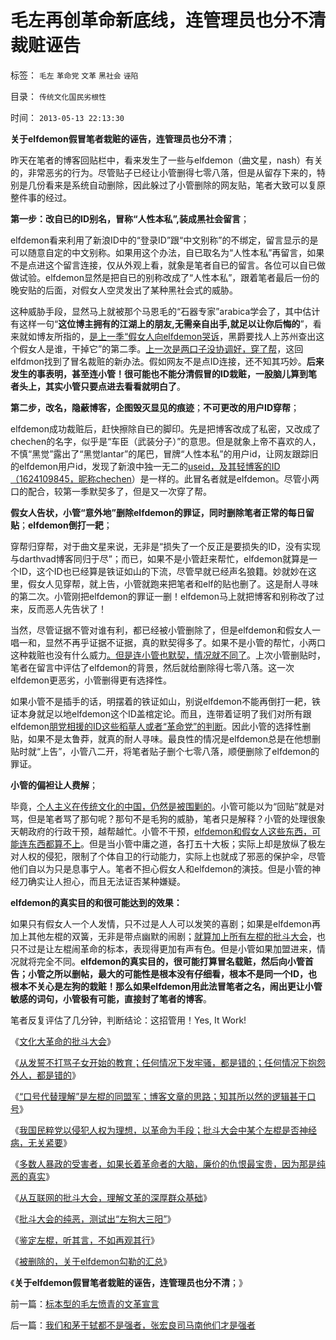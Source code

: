 # 毛左再创革命新底线，连管理员也分不清裁赃诬告

标签： `毛左` `革命党` `文革` `黑社会` `诬陷` 

目录： `传统文化国民劣根性`

时间： `2013-05-13 22:13:30`

**关于elfdemon假冒笔者栽赃的诬告，连管理员也分不清**；

昨天在笔者的博客回贴栏中，看来发生了一些与elfdemon（曲文星，nash）有关的，非常恶劣的行为。尽管贴子已经让小管删得七零八落，但是从留存下来的，特别是几份看来是系统自动删除，因此躲过了小管删除的网友贴，笔者大致可以复原整件事的经过。

**第一步：改自已的ID别名，冒称“人性本私”,装成黑社会留言**；

elfdemon看来利用了新浪ID中的“登录ID”跟“中文别称”的不绑定，留言显示的是可以随意自定的中文别称。如果用这个办法，自已取名为“人性本私”再留言，如果不是点进这个留言连接，仅从外观上看，就象是笔者自已的留言。各位可以自已做做试验。elfdemon显然是把自已的别称改成了“人性本私”，跟着笔者最后一份的晚安贴的后面，对假女人空灵发出了某种黑社会式的威胁。

这种威胁手段，显然马上就被那个马恩毛的“石器专家”arabica学会了，其中估计有这样一句“**这位博主拥有的江湖上的朋友,无需亲自出手,就足以让你后悔的**”，看来就如博友所指的，[是上一季“假女人向elfdemon哭诉](../../../2013/4/10/几个错误的自我剖析：福利，消费券和储备；.md)，黑爵要找人上苏州查出这个假女人是谁，干掉它”的第二季。[上一次是两口子没协调好，穿了帮](../../../2013/4/11/证监会肖钢可按弗里德曼的建议重开IPO.md)，这回elfdmon找到了冒名裁赃的新办法。假如网友不是点ID连接，还不知其巧妙。**后来发生的事表明，甚至连小管！很可能也不能分清假冒的ID栽赃，一股脑儿算到笔者头上，其实小管只要点进去看看就明白了**。

**第二步，改名，隐蔽博客，企图毁灭显见的痕迹**；**不可更改的用户ID穿帮**；

elfdemon成功裁赃后，赶快擦除自已的脚印。先是把博客改成了私密，又改成了chechen的名字，似乎是“车臣（武装分子）”的意思。但是就象上帝不喜欢的人，不慎“黑觉”露出了“黑觉lantar”的尾巴，冒牌“人性本私”的用户id，让网友跟踪旧的elfdemon用户id，发现了新浪中独一无二的[useid，及其轻博客的ID（1624109845，昵称chechen](%20http://qing.blog.sina.com.cn/u/1624109845)）是一样的。此冒名者就是elfdemon。尽管小两口的配合，较第一季默契多了，但是又一次穿了帮。

**假女人告状，小管“意外地”删除elfdemon的罪证，同时删除笔者正常的每日留贴**；**elfdemon倒打一耙**；

穿帮归穿帮，对于曲文星来说，无非是“损失了一个反正是要损失的ID，没有实现与darthvad博客同归于尽”；而已，如果不是小管赶来帮忙，elfdemon就算是一个ID，这个ID也已经算是铁证如山的下流，尽管早就已经声名狼籍。妙就妙在这里，假女人见穿帮，就上告，小管就跑来把笔者和elf的贴也删了。这是耐人寻味的第二次。小管刚把elfdemon的罪证一删！elfdemon马上就把博客和别称改了过来，反而恶人先告状了！

当然，尽管证据不管对谁有利，都已经被小管删除了，但是elfdemon和假女人一唱一和，显然不再乎证据不证据，真的默契得多了。如果不是小管的帮忙，小两口这种栽赃也没有什么威力[。但是连小管也默契，情况就不同了](../../../2013/3/31/统治者乱镇压，民粹乌合乱革命，和革命的总设计师.md)。上次小管删贴时，笔者在留言中评估了elfdemon的背景，然后就给删除得七零八落。这一次elfdemon更恶劣，小管删得更有选择性。

如果小管不是插手的话，明摆着的铁证如山，别说elfdemon不能再倒打一耙，铁证本身就足以地elfdemon这个ID盖棺定论。而且，连带着证明了我们对所有跟elfdemon[朋党相援的ID这些稻草人或者“革命党”的判断](../../../2013/1/25/友善的稻草人意图强奸的恶意；.md)。因此小管的选择性删贴，如果不是太鲁莽，就真的耐人寻味。最良性的情况是elfdemon总是在他想删贴时就“上告”，小管八二开，将笔者贴子删个七零八落，顺便删除了elfdemon的罪证。

**小管的偏袒让人费解**；

毕竟，[个人主义在传统文化的中国，仍然是被围剿的](../../../2013/4/3/木异于林未必秀，人民群众必欲毁之.md)。小管可能以为“回贴”就是对骂，但是笔者骂了那句呢？那句不是毛狗的威胁，笔者只是解释？小管的处理很象天朝政府的行政干预，越帮越忙。小管不干预，[elfdemon和假女人这些东西，可能连东西都算不上](../../../2013/4/29/左棍大三阳.md)。但是当小管中庸之道，各打五十大板；实际上却是放纵了极左对人权的侵犯，限制了个体自卫的行动能力，实际上也就成了邪恶的保护伞，尽管他们自以为只是息事宁人。笔者不担心假女人和elfdemon的演技。但是小管的神经刀确实让人担心，而且无法证否某种嫌疑。

**elfdemon的真实目的和很可能达到的效果：**

如果只有假女人一个人发情，只不过是人人可以发笑的喜剧；如果是elfdemon再加上其他左棍的双簧，无非是带点幽默的闹剧；[就算加上所有左棍的批斗大会](../../../2013/4/29/鉴定左棍，听其言，不如再观其行.md)，也只不过是让左棍闹革命的标本，表现得更加有声有色。但是小管如果加盟进来，情况就将完全不同。**elfdemon的真实目的，很可能打算冒名载赃，然后向小管首告；小管之所以删帖，最大的可能性是根本没有仔细看，根本不是同一个ID，也根本不关心是左狗的栽赃！那么如果elfdemon用此法冒笔者之名，闹出更让小管敏感的词句，小管极有可能，直接封了笔者的博客**。

笔者反复评估了几分钟，判断结论：这招管用！Yes, It Work!

《[文化大革命的批斗大会](../../../2013/4/19/在互联网上真实体验文革的批斗大会.md)》

《[从发誓不打骂子女开始的教育；任何情况下发牢骚，都是错的；任何情况下抱怨外人，都是错的](../../../2013/4/20/教育，从发誓不打骂子女开始.md)》

《[“口号代替理解”是左棍的同盟军；博客文章的思路；知其所以然的逻辑甚于口号](../../../2013/4/21/“口号代替理解”是左棍的同盟军.md)》

《[我国民粹党以侵犯人权为理想，以革命为手段；批斗大会中某个左棍是否神经病，无关紧要](../../../2013/4/21/我国民粹“派”以侵犯人权为理想，以革命为手段.md)》

《[多数人暴政的受害者，如果长着革命者的大脑，廉价的仇恨最宝贵，因为那是纯恶的真实](../../../2013/4/21/多数人暴政的受害者，如果长着革命者的大脑.md)》

《[从互联网的批斗大会，理解文革的深厚群众基础](../../../2013/4/29/文化大革命深厚的群众基础.md)》

《[批斗大会的纯恶，测试出“左狗大三阳”](../../../2013/4/29/左棍大三阳.md)》

《[鉴定左棍，听其言，不如再观其行](../../../2013/4/29/鉴定左棍，听其言，不如再观其行.md)》

《[被删除的，关于elfdemon勾勒的汇总](../../../2013/5/13/标本型的毛左愤青的文革宣言.md)》

《**关于elfdemon假冒笔者栽赃的诬告，连管理员也分不清**；》



前一篇：[标本型的毛左愤青的文革宣言](../../../2013/5/13/标本型的毛左愤青的文革宣言.md)

后一篇：[我们和茅于轼都不是强者，张宏良司马南他们才是强者](../../../2013/5/13/我们和茅于轼都不是强者，张宏良司马南他们才是强者.md)